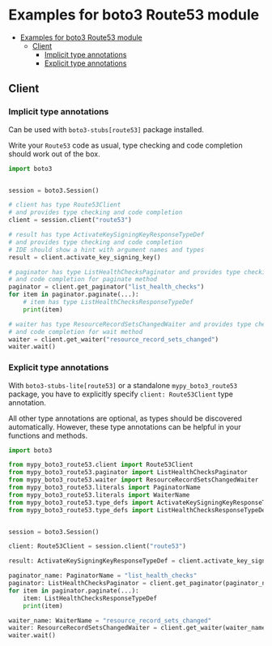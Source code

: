 <a id="examples-for-boto3-route53-module"></a>

# Examples for boto3 Route53 module

- [Examples for boto3 Route53 module](#examples-for-boto3-route53-module)
  - [Client](#client)
    - [Implicit type annotations](#implicit-type-annotations)
    - [Explicit type annotations](#explicit-type-annotations)

<a id="client"></a>

## Client

<a id="implicit-type-annotations"></a>

### Implicit type annotations

Can be used with `boto3-stubs[route53]` package installed.

Write your `Route53` code as usual, type checking and code completion should
work out of the box.

```python
import boto3


session = boto3.Session()

# client has type Route53Client
# and provides type checking and code completion
client = session.client("route53")

# result has type ActivateKeySigningKeyResponseTypeDef
# and provides type checking and code completion
# IDE should show a hint with argument names and types
result = client.activate_key_signing_key()

# paginator has type ListHealthChecksPaginator and provides type checking
# and code completion for paginate method
paginator = client.get_paginator("list_health_checks")
for item in paginator.paginate(...):
    # item has type ListHealthChecksResponseTypeDef
    print(item)

# waiter has type ResourceRecordSetsChangedWaiter and provides type checking
# and code completion for wait method
waiter = client.get_waiter("resource_record_sets_changed")
waiter.wait()
```

<a id="explicit-type-annotations"></a>

### Explicit type annotations

With `boto3-stubs-lite[route53]` or a standalone `mypy_boto3_route53` package,
you have to explicitly specify `client: Route53Client` type annotation.

All other type annotations are optional, as types should be discovered
automatically. However, these type annotations can be helpful in your functions
and methods.

```python
import boto3

from mypy_boto3_route53.client import Route53Client
from mypy_boto3_route53.paginator import ListHealthChecksPaginator
from mypy_boto3_route53.waiter import ResourceRecordSetsChangedWaiter
from mypy_boto3_route53.literals import PaginatorName
from mypy_boto3_route53.literals import WaiterName
from mypy_boto3_route53.type_defs import ActivateKeySigningKeyResponseTypeDef
from mypy_boto3_route53.type_defs import ListHealthChecksResponseTypeDef


session = boto3.Session()

client: Route53Client = session.client("route53")

result: ActivateKeySigningKeyResponseTypeDef = client.activate_key_signing_key()

paginator_name: PaginatorName = "list_health_checks"
paginator: ListHealthChecksPaginator = client.get_paginator(paginator_name)
for item in paginator.paginate(...):
    item: ListHealthChecksResponseTypeDef
    print(item)

waiter_name: WaiterName = "resource_record_sets_changed"
waiter: ResourceRecordSetsChangedWaiter = client.get_waiter(waiter_name)
waiter.wait()
```
